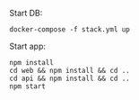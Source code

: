 Start DB:
```
docker-compose -f stack.yml up
```

Start app:
```
npm install
cd web && npm install && cd ..
cd api && npm install && cd ..
npm start
```